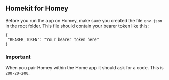 ## Homekit for Homey

Before you run the app on Homey, make sure you created the file `env.json` in the root folder. This file should contain your bearer token like this:

 ```
 {
  "BEARER_TOKEN": "Your bearer token here"
}
```
### Important

When you pair Homey within the Home app it should ask for a code. This is `200-20-200`.
